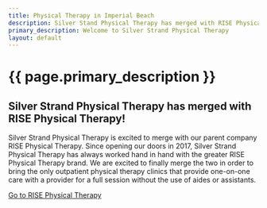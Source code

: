 ```yaml
---
title: Physical Therapy in Imperial Beach
description: Silver Stand Physical Therapy has merged with RISE Physical Therapy. Visit RISE to schedule your appointment today!
primary_description: Welcome to Silver Strand Physical Therapy
layout: default
---
```


# {{ page.primary_description }}

## Silver Strand Physical Therapy has merged with RISE Physical Therapy!

Silver Strand Physical Therapy is excited to merge with our parent company RISE Physical Therapy. Since opening our doors in 2017, Silver Strand Physical Therapy has always worked hand in hand with the greater RISE Physical Therapy brand. We are excited to finally merge the two in order to bring the only outpatient physical therapy clinics that provide one-on-one care with a provider for a full session without the use of aides or assistants.

<a href="https://www.risephysicaltherapy.com/" class="button primary">Go to RISE Physical Therapy</a>

<!-- {% include home-tiles.html %} -->
